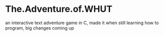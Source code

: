 # The.Adventure.of.WHUT
an interactive text adventure game in C, made it when still learning how to program, big changes coming up
